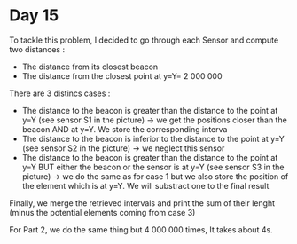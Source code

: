 # Day 15

To tackle this problem, I decided to go through each Sensor and compute two distances :
  - The distance from its closest beacon
  - The distance from the closest point at y=Y= 2 000 000

There are 3 distincs cases :
  - The distance to the beacon is greater than the distance to the point at y=Y (see sensor S1 in the picture) -> we get the positions closer than the beacon AND at y=Y. We store the corresponding interva
  - The distance to the beacon is inferior to the distance to the point at y=Y (see sensor S2 in the picture) -> we neglect this sensor
  - The distance to the beacon is greater than the distance to the point at y=Y BUT either the beacon or the sensor is at y=Y (see sensor S3 in the picture) -> we do the same as for case 1 but we also store the position of the element which is at y=Y. We will substract one to the final result
  
  Finally, we merge the retrieved intervals and print the sum of their lenght (minus the potential elements coming from case 3)
  
  For Part 2, we do the same thing but 4 000 000 times, It takes about 4s.
